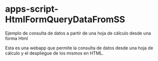 # apps-script-HtmlFormQueryDataFromSS
Ejemplo de consulta de datos a partir de una hoja de cálculo desde una forma Html

Esta es una webapp que permite la consulta de datos desde una hoja de cálculo y el despliegue de los mismos en HTML.
